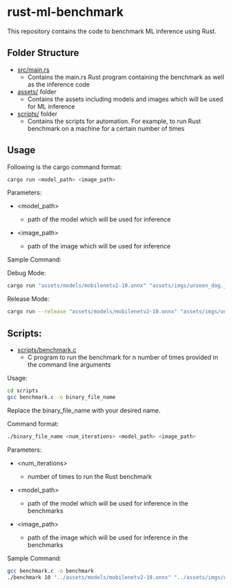 # rust-ml-benchmark

This repository contains the code to benchmark ML inference using Rust.


## Folder Structure

- [src/main.rs](src/main.rs) 
    - Contains the main.rs Rust program containing the benchmark as well as the inference code
- [assets/](assets/) folder
    - Contains the assets including models and images which will be used for ML inference
- [scripts/](scripts/) folder
    - Contains the scripts for automation. For example, to run Rust benchmark on a machine for a certain number of times

## Usage

Following is the cargo command format:

```bash
cargo run <model_path> <image_path>
```

Parameters:
- <model_path> 
    - path of the model which will be used for inference

- <image_path>
    - path of the image which will be used for inference

Sample Command:

Debug Mode:
```bash
cargo run "assets/models/mobilenetv2-10.onnx" "assets/imgs/unseen_dog.jpg"
```

Release Mode:
```bash
cargo run --release "assets/models/mobilenetv2-10.onnx" "assets/imgs/unseen_dog.jpg"
```

## Scripts:

- [scripts/benchmark.c](scripts/benchmark.c)
    - C program to run the benchmark for n number of times provided in the command line arguments

Usage:

```bash
cd scripts
gcc benchmark.c -o binary_file_name
```
Replace the binary_file_name with your desired name.

Command format:

```bash
./binary_file_name <num_iterations> <model_path> <image_path>
```

Parameters:
- <num_iterations>
    - number of times to run the Rust benchmark

- <model_path> 
    - path of the model which will be used for inference in the benchmarks

- <image_path>
    - path of the image which will be used for inference in the benchmarks

Sample Command:
```bash
gcc benchmark.c -o benchmark
./benchmark 10 "../assets/models/mobilenetv2-10.onnx" "../assets/imgs/unseen_dog.jpg"
```